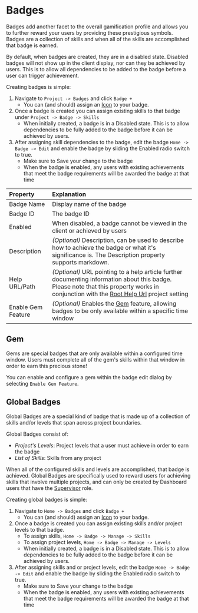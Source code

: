 # Badges

Badges add another facet to the overall gamification profile and allows you to further reward your users by providing these prestigious symbols. 
Badges are a collection of skills and when all of the skills are accomplished that badge is earned. 

By default, when badges are created, they are in a disabled state. Disabled badges will not show up in the client display, nor can they be achieved by users.
This is to allow all dependencies to be added to the badge before a user can trigger achievement. 

Creating badges is simple: 
1. Navigate to ``Project -> Badges`` and click ``Badge +``
   - You can (and should) assign an [Icon](/dashboard/user-guide/icons.html) to your badge.
1. Once a badge is created you can assign existing skills to that badge under ``Project -> Badge -> Skills``
    - When initially created, a badge is in a Disabled state. This is to allow dependencies to be fully added to the badge before it can be achieved by users.
1. After assigning skill dependencies to the badge, edit the badge ``Home -> Badge -> Edit`` and enable the badge by sliding the Enabled radio switch to true.
    - Make sure to Save your change to the badge
    - When the badge is enabled, any users with existing achievements that meet the badge requirements will be awarded the badge at that time
 
| Property | Explanation | 
|:------- |:----------- | 
| Badge Name | Display name of the badge |
| Badge ID | The badge ID |
| Enabled | When disabled, a badge cannot be viewed in the client or achieved by users
| Description | *(Optional)* Description, can be used to describe how to achieve the badge or what it's significance is. The Description property supports markdown.
| Help URL/Path | *(Optional)* URL pointing to a help article further documenting information about this badge. Please note that this property works in conjunction with the [Root Help Url](/dashboard/user-guide/projects.html#setting-root-help-url) project setting|
| Enable Gem Feature | *(Optional)* Enables the [Gem](#Gem) feature, allowing badges to be only available within a specific time window

## Gem

Gems are special badges that are only available within a configured time window. 
Users must complete all of the gem's skills within that window in order to earn this precious stone!  

You can enable and configure a gem within the badge edit dialog by selecting ``Enable Gem Feature``. 


## Global Badges

Global Badges are a special kind of badge that is made up of a collection of skills and/or levels that span across project boundaries.  

Global Badges consist of:
- *Project's Levels*: Project levels that a user must achieve in order to earn the badge
- *List of Skills*: Skills from any project
 
When all of the configured skills and levels are accomplished, that badge is achieved.
Global Badges are specifically used to reward users for achieving skills that involve multiple projects, 
and can only be created by Dashboard users that have the [Supervisor](/dashboard/user-guide/users.html#user-roles) role.  

Creating global badges is simple: 
1. Navigate to ``Home -> Badges`` and click ``Badge +``
    - You can (and should) assign an [Icon](/dashboard/user-guide/icons.html) to your badge.
1. Once a badge is created you can assign existing skills and/or project levels to that badge.  
    - To assign skills,  ``Home -> Badge -> Manage -> Skills``
    - To assign project levels,  ``Home -> Badge -> Manage -> Levels``
    - When initially created, a badge is in a Disabled state. This is to allow dependencies to be fully added to the badge before it can be achieved by users.
1. After assigning skills and or project levels, edit the badge ``Home -> Badge -> Edit`` and enable the badge by sliding the Enabled radio switch to true.
    - Make sure to Save your change to the badge
    - When the badge is enabled, any users with existing achievements that meet the badge requirements will be awarded the badge at that time
